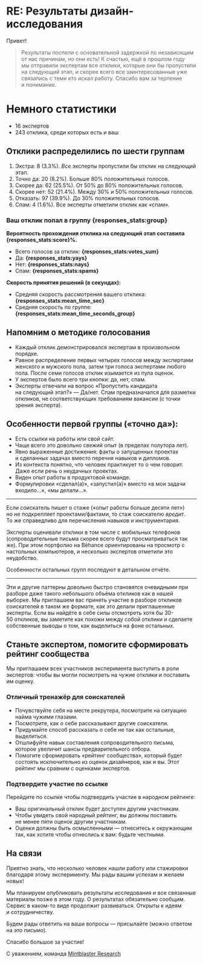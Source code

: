 # RE: Результаты дизайн-исследования

Привет!

> Результаты поспели с основательной задержкой по независящим от нас причинам, но они есть! К счастью, ещё в прошлом году мы отправили экспертам все отклики, которые они бы пропустили на следующий этап, и скорее всего все заинтересованные уже связались с теми кто искал работу. Спасибо вам за терпение и понимание.

# Немного статистики

- 16 экспертов
- 243 отклика, среди которых есть и ваш

## Отклики распределились по шести группам

1. Экстра: 8 (3.3%). *Все* эксперты пропустили бы отклик на следующий этап.
1. Точно да: 20 (8.2%). Больше 80% положительных голосов.
1. Скорее да: 62 (25.5%). От 50% до 80% положительных голосов.
1. Скорее нет: 52 (21.4%). Между 30% и 50% положительных голосов.
1. Отказать: 97 (39.9%). До 30% положительных голосов.
1. Спам: 4 (1.6%). Все эксперты отметили отклик как «спам».

### Ваш отклик попал в группу {responses_stats:group}

**Вероятность прохождения отклика на следующий этап составила {responses_stats:score}%.**

- Всего голосов за отклик: **{responses_stats:votes_sum}**
- Да: **{responses_stats:yays}**
- Нет: **{responses_stats:nays}**
- Спам: **{responses_stats:spams}**

**Скорость принятия решений (в секундах):**

- Средняя скорость рассмотрения вашего отклика: **{responses_stats:mean_time_sec}**
- Средняя скорость по группе: **{responses_stats:mean_time_seconds_group}**

## Напомним о методике голосования

- Каждый отклик демонстрировался экспертам в произвольном порядке.
- Равное распределение первых четырех голосов между экспертами женского и мужского пола, затем три голоса экспертами любого пола. После семи голосов отклик изымается из пула оценок.
- У экспертов было всего три кнопки: да, нет, спам.
- Эксперты отвечали на вопрос «Пропустить кандидата на следующий этап?» — Да/нет. Спам предназначался для разметки откликов, не соответствующих требованиям вакансии (с точки зрения эксперта).

## Особенности первой группы («точно да»):

- Есть ссылки на работы или свой сайт.
- Чаще всего это довольно свежий опыт (в пределах полутора лет).
- Явно выраженные достижения: факты о запущенных проектах и сделанных задачах вместо перечня навыков и дипломов.
- Из контекста понятно, что человек практикует то о чем говорит. Даже если речь о неудачных проектах.
- Виден опыт работы в продуктовой команде.
- Формулировки «сделал(а)», «запустил(а)» вместо «в мои задачи входило...», «мы делали...».

---

Если соискатель пишет о стаже («опыт работы больше десяти лет») но не подкрепляет проектами/фактами, то стаж соискателю *вредит*. То же справедливо для перечисления навыков и инструментария.

Эксперты оценивали отклики в том числе с мобильных телефонов (сопроводительные письма скорее всего будут просматриваться так же). При этом портфолио на Bēhance ориентированы на просмотр с настольных компьютеров, и несколько экспертов отметили это неудобство.

Особенности остальных групп последуют в детальном отчёте.

---

Эти и другие паттерны довольно быстро становятся очевидными при разборе даже такого небольшого объёма откликов как в нашей выборке. Мы приглашаем вас принять участие в разборе откликов соискателей в таком же формате, как это делали приглашенные эксперты. Если вы найдёте в себе силы отсмотреть хотя бы 30-50 откликов, вы заметите как похожи между собой отклики и сделаете собственные выводы о том, как выделиться на фоне остальных.

## Станьте экспертом, помогите сформировать рейтинг сообщества

Мы приглашаем всех участников эксперимента выступить в роли экспертов: чтобы вы могли посмотреть на чужие отклики и поставить им оценку.

### Отличный тренажёр для соискателей

- Почувствуйте себя на месте рекрутера, посмотрите на ситуацию найма чужими глазами.
- Посмотрите, как о себе рассказывают другие соискатели.
- Придумайте способ рассказать о себе не так как остальные, выделиться.
- Отшлифуйте навык составления сопроводительного письма, которое увеличит шансы предварительного отбора.
- Помогите сформировать «рейтинг сообщества», который будет состоять исключительно из оценок дизайнеров, как и вы. Этот рейтинг мы сравним с оценками экспертов.

### Подтвердите участие по ссылке

Перейдите по ссылке чтобы подтвердить участие в народном рейтинге:

- Ваш оригинальный отклик будет доступен другим участникам.
- Чтобы увидеть свой народный рейтинг, вы должны поставить не менее пяти оценок другим участникам.
- Оценки должны быть осмысленными — отнеситесь к окружающим так, как хотите чтобы отнеслись к вам: будьте честными.

## На связи

Приятно знать, что несколько человек нашли работу или стажировки благодаря этому эксперименту. Мы рады вашим успехам и желаем новых!

Мы планируем опубликовать результаты исследования и все связанные материалы позже в этом году. О результатах обязательно сообщим. Сервис в каком-то виде продолжит развиваться. Открыты к идеям и сотрудничеству.

Будем рады ответить на ваши вопросы — присылайте (можно ответом на это письмо).

Спасибо большое за участие!

С уважением,
команда [Mintblaster Research](https://research.mintblaster.com/)
